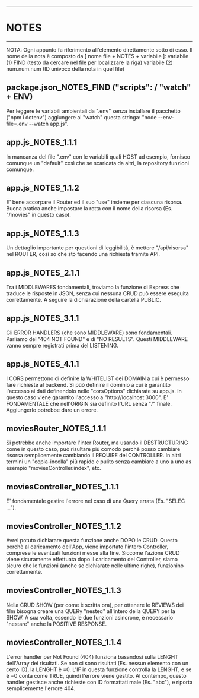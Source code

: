 *****************************************************************************************
# NOTES
*****************************************************************************************

NOTA:
    Ogni appunto fa riferimento all'elemento direttamente sotto di esso.
    Il nome della nota è composto da [ nome file + NOTES + variabile ]:
        variabile (1)
            FIND (testo da cercare nel file per localizzare la riga)
        variabile (2)
            num.num.num (ID univoco della nota in quel file)


## package.json_NOTES_FIND ("scripts": / "watch" + ENV)
Per leggere le variabili ambientali da ".env" senza installare il pacchetto ("npm i dotenv") aggiungere al "watch" questa stringa: "node --env-file=.env --watch app.js".

## app.js_NOTES_1.1.1
In mancanza del file ".env" con le variabili quali HOST ad esempio, fornisco comunque un "default" così che se scaricata da altri, la repository funzioni comunque.

## app.js_NOTES_1.1.2
E' bene accorpare il Router ed il suo "use" insieme per ciascuna risorsa.
Buona pratica anche impostare la rotta con il nome della risorsa (Es. "/movies" in questo caso).

## app.js_NOTES_1.1.3
Un dettaglio importante per questioni di leggibilità, è mettere "/api/risorsa" nel ROUTER, così so che sto facendo una richiesta tramite API.

## app.js_NOTES_2.1.1
Tra i MIDDLEWARES fondamentali, troviamo la funzione di Express che traduce le risposte in JSON, senza cui nessuna CRUD può essere eseguita correttamente.
A seguire la dichiarazione della cartella PUBLIC.

## app.js_NOTES_3.1.1
Gli ERROR HANDLERS (che sono MIDDLEWARE) sono fondamentali. Parliamo del "404 NOT FOUND" e di "NO RESULTS".
Questi MIDDLEWARE vanno sempre registrati prima del LISTENING.

## app.js_NOTES_4.1.1
I CORS permettono di definire la WHITELIST dei DOMAIN a cui è permesso fare richieste al backend. Si pùò definire il dominio a cui è garantito l'accesso ai dati definendolo nelle "corsOptions" dichiarate su app.js. In questo caso viene garantito l'accesso a "http://localhost:3000". 
E' FONDAMENTALE che nell'ORIGIN sia definito l'URL senza "/" finale. Aggiungerlo potrebbe dare un errore.

## moviesRouter_NOTES_1.1.1
Si potrebbe anche importare l'inter Router, ma usando il DESTRUCTURING come in questo caso, può risultare più comodo perchè posso cambiare risorsa semplicemente cambiando il REQUIRE del CONTROLLER. In altri termini un "copia-incolla" più rapido e pulito senza cambiare a uno a uno as esempio "moviesController.index", etc.

## moviesController_NOTES_1.1.1
E' fondamentale gestire l'errore nel caso di una Query errata (Es. "SELEC ...").

## moviesController_NOTES_1.1.2
Avrei potuto dichiarare questa funzione anche DOPO le CRUD. Questo perchè al caricamento dell'App, viene importato l'intero Controller, comprese le eventuali funzioni messe alla fine. Siccome l'azione CRUD viene sicuramente effettuata dopo il caricamento del Controller, siamo sicuro che le funzioni (anche se dichiarate nelle ultime righe), funzionino correttamente.

## moviesController_NOTES_1.1.3
Nella CRUD SHOW (per come è scritta ora), per ottenere le REVIEWS dei film bisogna creare una QUERy "nested" all'intero della QUERY per la SHOW.
A sua volta, essendo le due funzioni asincrone, è necessario "nestare" anche la POSITIVE RESPONSE.

## moviesController_NOTES_1.1.4
L'error handler per Not Found (404) funziona basandosi sulla LENGHT dell'Array dei risultati. Se non ci sono risultati (Es. nessun elemento con un certo ID), la LENGHT è =0.
L'IF in questa funzione controlla la LENGHT, e se è =0 conta come TRUE, quindi l'errore viene gestito.
Al contempo, questo handler gestisce anche richieste con ID formattati male (Es. "abc"), e riporta semplicemente l'errore 404.